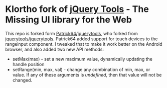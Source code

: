 Klortho fork of [jQuery Tools](http://flowplayer.org/tools/) - The Missing UI library for the Web
================================

This repo is forked form [Patrick64/jquerytools](https://github.com/Patrick64/jquerytools),
who forked from [jquerytools/jquerytools](https://github.com/jquerytools/jquerytools).
Patrick64 added support for touch devices to the rangeinput component.  I tweaked
that to make it work better on the Android browser, and also added two new API methods:

* setMax(max) - set a new maximum value, dynamically updating the handle position
* setRange(min, max, val) - change any combination of min, max, or value.  If any
  of these arguments is *undefined*, then that value will not be changed.
